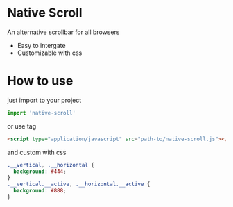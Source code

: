 # Native Scroll
An alternative scrollbar for all browsers
  - Easy to intergate
  - Customizable with css

# How to use
just import to your project
```js
import 'native-scroll'
```

or use <scrip> tag

```html
<script type="application/javascript" src="path-to/native-scroll.js"></script>
```
and custom with css
```css
.__vertical, .__horizontal {
  background: #444;
}
.__vertical.__active, .__horizontal.__active {
  background: #888;
}
```
